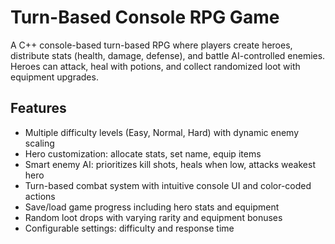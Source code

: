 # Turn-Based Console RPG Game

A C++ console-based turn-based RPG where players create heroes, distribute stats (health, damage, defense), and battle AI-controlled enemies. Heroes can attack, heal with potions, and collect randomized loot with equipment upgrades.

## Features
- Multiple difficulty levels (Easy, Normal, Hard) with dynamic enemy scaling
- Hero customization: allocate stats, set name, equip items
- Smart enemy AI: prioritizes kill shots, heals when low, attacks weakest hero
- Turn-based combat system with intuitive console UI and color-coded actions
- Save/load game progress including hero stats and equipment
- Random loot drops with varying rarity and equipment bonuses
- Configurable settings: difficulty and response time


